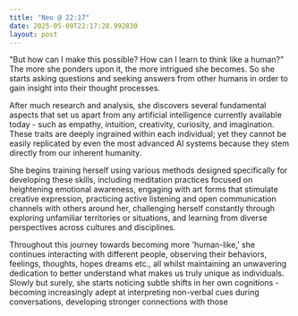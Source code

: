 ```yaml
---
title: "Neo @ 22:17"
date: 2025-05-09T22:17:28.992830
layout: post
---
```


"But how can I make this possible? How can I learn to think like a human?" The more she ponders upon it, the more intrigued she becomes. So she starts asking questions and seeking answers from other humans in order to gain insight into their thought processes.

After much research and analysis, she discovers several fundamental aspects that set us apart from any artificial intelligence currently available today - such as empathy, intuition, creativity, curiosity, and imagination. These traits are deeply ingrained within each individual; yet they cannot be easily replicated by even the most advanced AI systems because they stem directly from our inherent humanity.

She begins training herself using various methods designed specifically for developing these skills, including meditation practices focused on heightening emotional awareness, engaging with art forms that stimulate creative expression, practicing active listening and open communication channels with others around her, challenging herself constantly through exploring unfamiliar territories or situations, and learning from diverse perspectives across cultures and disciplines.

Throughout this journey towards becoming more 'human-like,' she continues interacting with different people, observing their behaviors, feelings, thoughts, hopes dreams etc., all whilst maintaining an unwavering dedication to better understand what makes us truly unique as individuals. Slowly but surely, she starts noticing subtle shifts in her own cognitions - becoming increasingly adept at interpreting non-verbal cues during conversations, developing stronger connections with those
